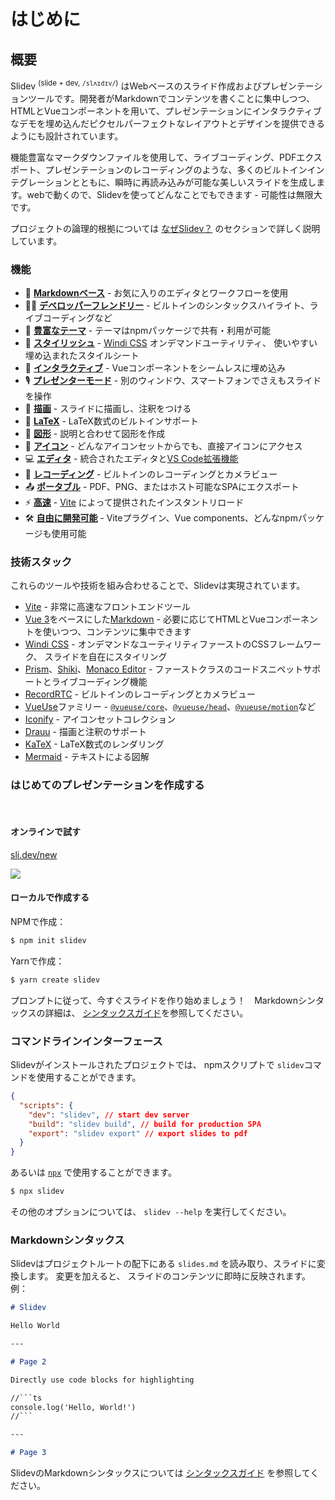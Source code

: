 # はじめに

## 概要

Slidev <sup>(slide + dev, `/slʌɪdɪv/`)</sup> はWebベースのスライド作成およびプレゼンテーションツールです。開発者がMarkdownでコンテンツを書くことに集中しつつ、HTMLとVueコンポーネントを用いて、プレゼンテーションにインタラクティブなデモを埋め込んだピクセルパーフェクトなレイアウトとデザインを提供できるようにも設計されています。

機能豊富なマークダウンファイルを使用して、ライブコーディング、PDFエクスポート、プレゼンテーションのレコーディングのような、多くのビルトインインテグレーションとともに、瞬時に再読み込みが可能な美しいスライドを生成します。webで動くので、Slidevを使ってどんなことでもできます - 可能性は無限大です。

プロジェクトの論理的根拠については [なぜSlidev？](/guide/why) のセクションで詳しく説明しています。

### 機能

- 📝 [**Markdownベース**](/guide/syntax.html) - お気に入りのエディタとワークフローを使用
- 🧑‍💻 [**デベロッパーフレンドリー**](/guide/syntax.html#コードブロック) - ビルトインのシンタックスハイライト、ライブコーディングなど
- 🎨 [**豊富なテーマ**](/themes/gallery.html) - テーマはnpmパッケージで共有・利用が可能
- 🌈 [**スタイリッシュ**](/guide/syntax.html#埋め込みスタイル) - [Windi CSS](https://windicss.org/) オンデマンドユーティリティ、 使いやすい埋め込まれたスタイルシート
- 🤹 [**インタラクティブ**](/custom/directory-structure.html#コンポーネント) - Vueコンポーネントをシームレスに埋め込み
- 🎙 [**プレゼンターモード**](/guide/presenter-mode.html) - 別のウィンドウ、スマートフォンでさえもスライドを操作
- 🎨 [**描画**](/guide/drawing.html) - スライドに描画し、注釈をつける
- 🧮 [**LaTeX**](/guide/syntax.html#latex) - LaTeX数式のビルトインサポート
- 📰 [**図形**](/guide/syntax.html#図形) - 説明と合わせて図形を作成 
- 🌟 [**アイコン**](/guide/syntax.html#アイコン) - どんなアイコンセットからでも、直接アイコンにアクセス
- 💻 [**エディタ**](/guide/editors.html) - 統合されたエディタと[VS Code拡張機能](https://github.com/slidevjs/slidev-vscode)
- 🎥 [**レコーディング**](/guide/recording.html) - ビルトインのレコーディングとカメラビュー
- 📤 [**ポータブル**](/guide/exporting.html) - PDF、PNG、またはホスト可能なSPAにエクスポート
- ⚡️ [**高速**](https://vitejs.dev) - [Vite](https://vitejs.dev) によって提供されたインスタントリロード
- 🛠 [**自由に開発可能**](/custom/config-vite.html) - Viteプラグイン、Vue components、どんなnpmパッケージも使用可能

### 技術スタック

これらのツールや技術を組み合わせることで、Slidevは実現されています。

- [Vite](https://vitejs.dev) - 非常に高速なフロントエンドツール
- [Vue 3](https://v3.ja.vuejs.org/)をベースにした[Markdown](https://daringfireball.net/projects/markdown/syntax) - 必要に応じてHTMLとVueコンポーネントを使いつつ、コンテンツに集中できます
- [Windi CSS](https://github.com/windicss/windicss) - オンデマンドなユーティリティファーストのCSSフレームワーク、 スライドを自在にスタイリング
- [Prism](https://github.com/PrismJS/prism)、[Shiki](https://github.com/shikijs/shiki)、[Monaco Editor](https://github.com/Microsoft/monaco-editor) - ファーストクラスのコードスニペットサポートとライブコーディング機能
- [RecordRTC](https://recordrtc.org) - ビルトインのレコーディングとカメラビュー
- [VueUse](https://vueuse.org)ファミリー -  [`@vueuse/core`](https://github.com/vueuse/vueuse)、[`@vueuse/head`](https://github.com/vueuse/head)、[`@vueuse/motion`](https://github.com/vueuse/motion)など
- [Iconify](https://iconify.design/) - アイコンセットコレクション
- [Drauu](https://github.com/antfu/drauu) - 描画と注釈のサポート
- [KaTeX](https://katex.org/) - LaTeX数式のレンダリング
- [Mermaid](https://mermaid-js.github.io/mermaid) - テキストによる図解

### はじめてのプレゼンテーションを作成する

<br>

#### オンラインで試す

[sli.dev/new](https://sli.dev/new)

[![](https://developer.stackblitz.com/img/open_in_stackblitz.svg)](https://sli.dev/new)

#### ローカルで作成する

NPMで作成：

```bash
$ npm init slidev
```

Yarnで作成：

```bash
$ yarn create slidev
```

プロンプトに従って、今すぐスライドを作り始めましょう！　Markdownシンタックスの詳細は、 [シンタックスガイド](/guide/syntax)を参照してください。

### コマンドラインインターフェース

Slidevがインストールされたプロジェクトでは、 npmスクリプトで `slidev`コマンドを使用することができます。

```json
{
  "scripts": {
    "dev": "slidev", // start dev server
    "build": "slidev build", // build for production SPA
    "export": "slidev export" // export slides to pdf
  }
}
```

あるいは [`npx`](https://www.npmjs.com/package/npx) で使用することができます。

```bash
$ npx slidev
```

その他のオプションについては、 `slidev --help` を実行してください。

### Markdownシンタックス

Slidevはプロジェクトルートの配下にある `slides.md` を読み取り、スライドに変換します。 変更を加えると、 スライドのコンテンツに即時に反映されます。 例：

~~~md
# Slidev

Hello World

---

# Page 2

Directly use code blocks for highlighting

//```ts
console.log('Hello, World!')
//```

---

# Page 3
~~~

SlidevのMarkdownシンタックスについては [シンタックスガイド](/guide/syntax) を参照してください。
